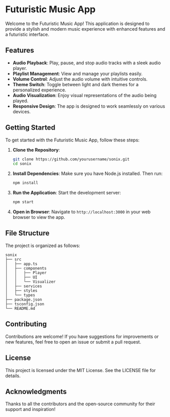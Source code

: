 # Futuristic Music App

Welcome to the Futuristic Music App! This application is designed to provide a stylish and modern music experience with enhanced features and a futuristic interface.

## Features

- **Audio Playback**: Play, pause, and stop audio tracks with a sleek audio player.
- **Playlist Management**: View and manage your playlists easily.
- **Volume Control**: Adjust the audio volume with intuitive controls.
- **Theme Switch**: Toggle between light and dark themes for a personalized experience.
- **Audio Visualization**: Enjoy visual representations of the audio being played.
- **Responsive Design**: The app is designed to work seamlessly on various devices.

## Getting Started

To get started with the Futuristic Music App, follow these steps:

1. **Clone the Repository**:
   ```bash
   git clone https://github.com/yourusername/sonix.git
   cd sonix
   ```

2. **Install Dependencies**:
   Make sure you have Node.js installed. Then run:
   ```bash
   npm install
   ```

3. **Run the Application**:
   Start the development server:
   ```bash
   npm start
   ```

4. **Open in Browser**:
   Navigate to `http://localhost:3000` in your web browser to view the app.

## File Structure

The project is organized as follows:

```
sonix
├── src
│   ├── app.ts
│   ├── components
│   │   ├── Player
│   │   ├── UI
│   │   └── Visualizer
│   ├── services
│   ├── styles
│   └── types
├── package.json
├── tsconfig.json
└── README.md
```

## Contributing

Contributions are welcome! If you have suggestions for improvements or new features, feel free to open an issue or submit a pull request.

## License

This project is licensed under the MIT License. See the LICENSE file for details.

## Acknowledgments

Thanks to all the contributors and the open-source community for their support and inspiration!
